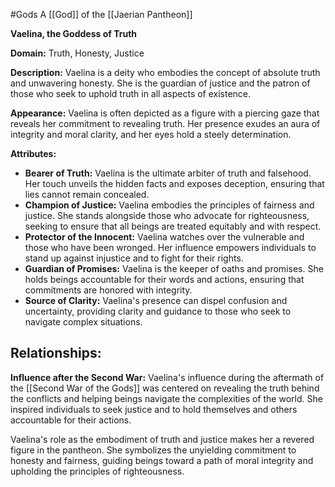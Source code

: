 #Gods 
A [[God]] of the [[Jaerian Pantheon]]

**Vaelina, the Goddess of Truth**

**Domain:** Truth, Honesty, Justice

**Description:**
Vaelina is a deity who embodies the concept of absolute truth and unwavering honesty. She is the guardian of justice and the patron of those who seek to uphold truth in all aspects of existence.

**Appearance:**
Vaelina is often depicted as a figure with a piercing gaze that reveals her commitment to revealing truth. Her presence exudes an aura of integrity and moral clarity, and her eyes hold a steely determination.

**Attributes:**
- **Bearer of Truth:** Vaelina is the ultimate arbiter of truth and falsehood. Her touch unveils the hidden facts and exposes deception, ensuring that lies cannot remain concealed.
- **Champion of Justice:** Vaelina embodies the principles of fairness and justice. She stands alongside those who advocate for righteousness, seeking to ensure that all beings are treated equitably and with respect.
- **Protector of the Innocent:** Vaelina watches over the vulnerable and those who have been wronged. Her influence empowers individuals to stand up against injustice and to fight for their rights.
- **Guardian of Promises:** Vaelina is the keeper of oaths and promises. She holds beings accountable for their words and actions, ensuring that commitments are honored with integrity.
- **Source of Clarity:** Vaelina's presence can dispel confusion and uncertainty, providing clarity and guidance to those who seek to navigate complex situations.

**Relationships:**
-

**Influence after the Second War:**
Vaelina's influence during the aftermath of the [[Second War of the Gods]] was centered on revealing the truth behind the conflicts and helping beings navigate the complexities of the world. She inspired individuals to seek justice and to hold themselves and others accountable for their actions.

Vaelina's role as the embodiment of truth and justice makes her a revered figure in the pantheon. She symbolizes the unyielding commitment to honesty and fairness, guiding beings toward a path of moral integrity and upholding the principles of righteousness.
